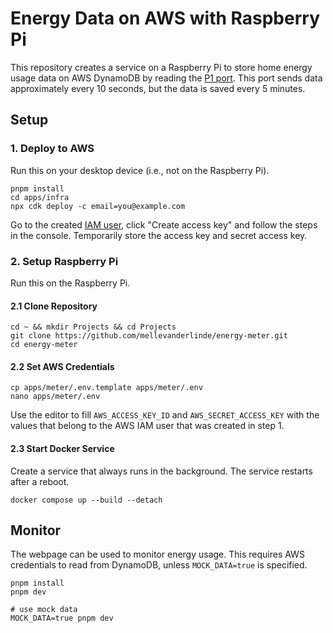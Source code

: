 # Energy Data on AWS with Raspberry Pi

This repository creates a service on a Raspberry Pi to store home energy usage data on AWS DynamoDB by reading the [P1 port](https://nl.wikipedia.org/wiki/P1-poort). This port sends data approximately every 10 seconds, but the data is saved every 5 minutes.

## Setup

### 1. Deploy to AWS

Run this on your desktop device (i.e., not on the Raspberry Pi).

```
pnpm install
cd apps/infra
npx cdk deploy -c email=you@example.com
```

Go to the created [IAM user](https://us-east-1.console.aws.amazon.com/iam/home?region=eu-west-1#/users/details/energy-meter?section=security_credentials), click "Create access key" and follow the steps in the console. Temporarily store the access key and secret access key. 

### 2. Setup Raspberry Pi

Run this on the Raspberry Pi.

#### 2.1 Clone Repository

```
cd ~ && mkdir Projects && cd Projects
git clone https://github.com/mellevanderlinde/energy-meter.git
cd energy-meter
```

#### 2.2 Set AWS Credentials

```
cp apps/meter/.env.template apps/meter/.env
nano apps/meter/.env
```

Use the editor to fill `AWS_ACCESS_KEY_ID` and `AWS_SECRET_ACCESS_KEY` with the values that belong to the AWS IAM user that was created in step 1.

#### 2.3 Start Docker Service

Create a service that always runs in the background. The service restarts after a reboot.

```
docker compose up --build --detach
```

## Monitor

The webpage can be used to monitor energy usage. This requires AWS credentials to read from DynamoDB, unless `MOCK_DATA=true` is specified.

```
pnpm install
pnpm dev

# use mock data
MOCK_DATA=true pnpm dev
```
